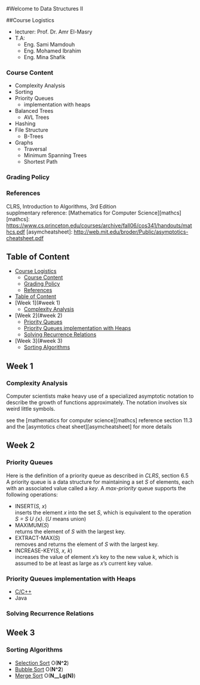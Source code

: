 
#Welcome to Data Structures II

##Course Logistics
 - lecturer: Prof. Dr. Amr El-Masry
 - T.A:
	 - Eng. Sami Mamdouh
	 - Eng. Mohamed Ibrahim
	 - Eng. Mina Shafik

### Course Content
 - Complexity Analysis
 - Sorting
 - Priority Queues
	 - implementation with heaps
 - Balanced Trees
	 - AVL Trees
 - Hashing
 - File Structure
	  - B-Trees
 - Graphs
 	- Traversal
 	- Minimum Spanning Trees
	- Shortest Path
 
### Grading Policy
### References
CLRS, Introduction to Algorithms, 3rd Edition  
supplmentary reference: [Mathematics for Computer Science][mathcs]
[mathcs]: https://www.cs.princeton.edu/courses/archive/fall06/cos341/handouts/mathcs.pdf
[asymcheatsheet]: http://web.mit.edu/broder/Public/asymptotics-cheatsheet.pdf

## Table of Content
- [Course Logistics](#course-logistics)
	- [Course Content](#course-content)
	- [Grading Policy](#grading-policy)
	- [References](#references)
- [Table of Content](#table-of-content)
- [Week 1](#week 1)
	- [Complexity Analysis](#complexity-analysis)
- [Week 2](#week 2)
	- [Priority Queues](#priority-queues)
	- [Priority Queues implementation with Heaps](#priority-queues-implementation-with-heaps)
	- [Solving Recurrence Relations](#solving-recurrence-relations)
- [Week 3](#week 3)
	- [Sorting Algorithms](#sorting-algorithms)


## Week 1
### Complexity Analysis
Computer scientists make heavy use of a specialized asymptotic notation to describe the growth of functions approximately. The notation involves six weird little symbols.

see the [mathematics for computer science][mathcs] reference section 11.3 and the [asymtotics cheat sheet][asymcheatsheet] for more details

## Week 2
### Priority Queues
Here is the definition of a priority queue as described in _CLRS_, section 6.5  
A priority queue is a data structure for maintaining a set _S_ of elements, each with an associated value called a _key_. A _max-priority_ queue supports the following operations:  
- INSERT(_S, x_)  
inserts the element _x_ into the set _S_, which is equivalent to the operation _S = S U {x}_. (_U_ means union)  
- MAXIMUM(_S_)  
returns the element of _S_ with the largest key.  
- EXTRACT-MAX(_S_)  
removes and returns the element of _S_ with the largest key.  
- INCREASE-KEY(_S, x, k_)  
increases the value of element _x_’s key to the new value _k_, which is assumed to be at least as large as _x_’s current key value.

### Priority Queues implementation with Heaps
- [C/C++](C_Cpp/PriorityQueues_BinaryMinHeap.cpp) 
- Java

### Solving Recurrence Relations

## Week 3
### Sorting Algorithms

- [Selection Sort](C_Cpp/SelectionSort.cpp)  O(__N^2__)
- [Bubble Sort](C_Cpp/BubbleSort.cpp) 	O(__N^2__)
- [Merge Sort](C_Cpp/MergeSort.cpp) 	O(__N__Lg(N)__)